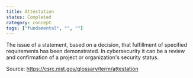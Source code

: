 ```yaml
---
title: Attestation
status: Completed
category: concept
tags: ["fundamental", "", ""]
---
```


The issue of a statement, based on a decision, that fulfillment of specified requirements has been demonstrated. In cybersecurity it can be a review and confirmation of a project or organization's security status.

Source: https://csrc.nist.gov/glossary/term/attestation